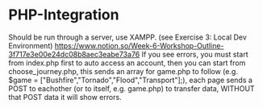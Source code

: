# PHP-Integration
Should be run through a server, use XAMPP. (see Exercise 3: Local Dev Environment)
https://www.notion.so/Week-6-Workshop-Outline-3f717e3e00e24dc08b8aec3eabe73a76
If you see errors, you must start from index.php first to auto access an account, then you can start from choose_journey.php, this sends an array for game.php to follow (e.g. $game = \["Bushfire","Tornado","Flood","Transport"\];), each page sends a POST to eachother (or to itself, e.g. game.php) to transfer data, WITHOUT that POST data it will show errors.
